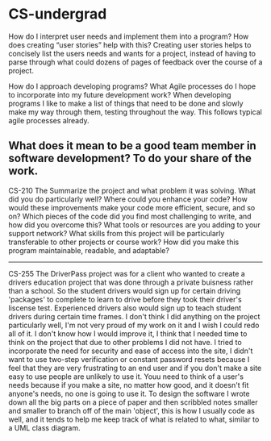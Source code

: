 # CS-undergrad
How do I interpret user needs and implement them into a program? How does creating “user stories” help with this?
Creating user stories helps to concisely list the users needs and wants for a project, instead of having to parse through what could dozens of pages of feedback over the course of a project. 

 How do I approach developing programs? What Agile processes do I hope to incorporate into my future development work?
When developing programs I like to make a list of things that need to be done and slowly make my way through them, testing throughout the way. This follows typical agile processes already. 

What does it mean to be a good team member in software development?
To do your share of the work. 
-----------------------------------------------------------------------------------
CS-210
The 
    Summarize the project and what problem it was solving.
    What did you do particularly well?
    Where could you enhance your code? How would these improvements make your code more efficient, secure, and so on?
    Which pieces of the code did you find most challenging to write, and how did you overcome this? What tools or resources are you adding to your support network?
    What skills from this project will be particularly transferable to other projects or course work?
    How did you make this program maintainable, readable, and adaptable?

________________________________________________________________________________
CS-255
The DriverPass project was for a client who wanted to create a drivers education project that was done through a private buisness rather than a school. So the student drivers would sign up for certain driving 'packages' to complete to learn to drive before they took their driver's liscense test. Experienced drivers also would sign up to teach student drivers during certain time frames. I don't think I did anything on the project particularly well, I'm not very proud of my work on it and I wish I could redo all of it. I don't know how I would improve it, I think that I needed time to think on the project that due to other problems I did not have. I tried to incorporate the need for security and ease of access into the site, I didn't want to use two-step verification or constant password resets because I feel that they are very frustrating to an end user and if you don't make a site easy to use people are unlikely to use it. Youu need to think of a user's needs because if you make a site, no matter how good, and it doesn't fit anyone's needs, no one is going to use it. To design the software I wrote down all the big parts on a piece of paper and then scribbled notes smaller and smaller to branch off of the main 'object', this is how I usually code as well, and it tends to help me keep track of what is related to what, similar to a UML class diagram. 
